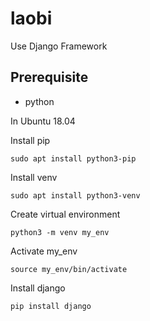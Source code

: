 # laobi

Use Django Framework

## Prerequisite
- python

In Ubuntu 18.04


Install pip
```
sudo apt install python3-pip
```

Install venv
```
sudo apt install python3-venv
```

Create virtual environment
```
python3 -m venv my_env
```

Activate my_env
```
source my_env/bin/activate
```

Install django
```
pip install django
```
